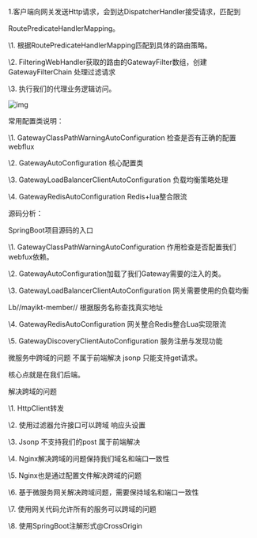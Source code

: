 1.客户端向网关发送Http请求，会到达DispatcherHandler接受请求，匹配到

RoutePredicateHandlerMapping。

\1. 根据RoutePredicateHandlerMapping匹配到具体的路由策略。

\2. FilteringWebHandler获取的路由的GatewayFilter数组，创建 GatewayFilterChain 处理过滤请求

\3. 执行我们的代理业务逻辑访问。

![img](file:///C:/Users/ADMINI~1/AppData/Local/Temp/msohtmlclip1/01/clip_image002.jpg)

 

 

常用配置类说明：

\1. GatewayClassPathWarningAutoConfiguration 检查是否有正确的配置webflux

\2. GatewayAutoConfiguration 核心配置类

\3. GatewayLoadBalancerClientAutoConfiguration 负载均衡策略处理

\4. GatewayRedisAutoConfiguration Redis+lua整合限流



源码分析：

 

 

SpringBoot项目源码的入口

 

\1. GatewayClassPathWarningAutoConfiguration 作用检查是否配置我们webfux依赖。

\2. GatewayAutoConfiguration加载了我们Gateway需要的注入的类。

\3. GatewayLoadBalancerClientAutoConfiguration 网关需要使用的负载均衡

Lb//mayikt-member// 根据服务名称查找真实地址

\4. GatewayRedisAutoConfiguration  网关整合Redis整合Lua实现限流

\5. GatewayDiscoveryClientAutoConfiguration 服务注册与发现功能

 

 

 

 

微服务中跨域的问题 不属于前端解决 jsonp 只能支持get请求。

 

核心点就是在我们后端。

 

解决跨域的问题

\1. HttpClient转发

\2. 使用过滤器允许接口可以跨域 响应头设置

\3. Jsonp 不支持我们的post 属于前端解决

\4. Nginx解决跨域的问题保持我们域名和端口一致性

\5. Nginx也是通过配置文件解决跨域的问题

\6. 基于微服务网关解决跨域问题，需要保持域名和端口一致性

\7. 使用网关代码允许所有的服务可以跨域的问题

\8. 使用SpringBoot注解形式@CrossOrigin